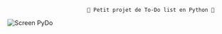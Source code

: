                              🐍 Petit projet de To-Do list en Python 🐍


![Screen PyDo](https://github.com/Nylaz57/PyDo/assets/148322596/2bfceac0-a248-4de7-9f82-26e4f08d07f0)

